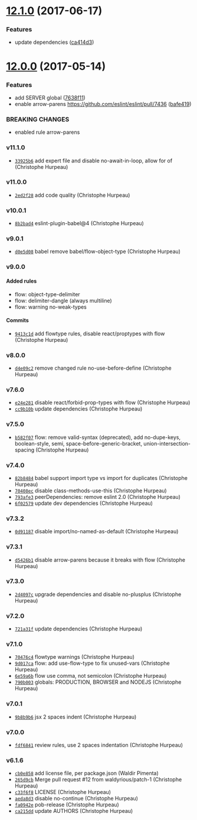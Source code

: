<a name="12.1.0"></a>
# [12.1.0](https://github.com/christophehurpeau/eslint-config-pob/compare/v12.0.0...v12.1.0) (2017-06-17)


### Features

* update dependencies ([ca414d3](https://github.com/christophehurpeau/eslint-config-pob/commit/ca414d3))


<a name="12.0.0"></a>
# [12.0.0](https://github.com/christophehurpeau/eslint-config-pob/compare/v11.1.0...v12.0.0) (2017-05-14)


### Features

* add SERVER global ([7638f11](https://github.com/christophehurpeau/eslint-config-pob/commit/7638f11))
* enable arrow-parens https://github.com/eslint/eslint/pull/7436 ([bafe419](https://github.com/christophehurpeau/eslint-config-pob/commit/bafe419))


### BREAKING CHANGES

* enabled rule arrow-parens


### v11.1.0

- [`33925b6`](https://github.com/christophehurpeau/eslint-config-pob/commit/33925b63cd618c2d3e3ed24171e45f694e20902c) add expert file and disable no-await-in-loop, allow for of (Christophe Hurpeau)

### v11.0.0

- [`2ed2f28`](https://github.com/christophehurpeau/eslint-config-pob/commit/2ed2f289790390dc52bc09bd0fa4d29a9f998132) add code quality (Christophe Hurpeau)

### v10.0.1

- [`8b2bad4`](https://github.com/christophehurpeau/eslint-config-pob/commit/8b2bad4677533236811a8c75c25eaa4b537b1381) eslint-plugin-babel@4 (Christophe Hurpeau)

### v9.0.1

- [`d0e5d08`](https://github.com/christophehurpeau/eslint-config-pob/commit/d0e5d084c9a331545e35ba4f6592d8b4e8e8725d) babel remove babel/flow-object-type (Christophe Hurpeau)

### v9.0.0

#### Added rules

- flow: object-type-delimiter
- flow: delimiter-dangle (always multiline)
- flow: warning no-weak-types

#### Commits

- [`9413c1d`](https://github.com/christophehurpeau/eslint-config-pob/commit/9413c1daf05815cb0ef30f7cc8908c1ff9dc803e) add flowtype rules, disable react/proptypes with flow (Christophe Hurpeau)


### v8.0.0

- [`d4e09c2`](https://github.com/christophehurpeau/eslint-config-pob/commit/d4e09c202ddd745a387ba43646b89fe93407b4a6) remove changed rule no-use-before-define (Christophe Hurpeau)

### v7.6.0

- [`e24e281`](https://github.com/christophehurpeau/eslint-config-pob/commit/e24e281151e6da7b297fcedf5d37d142bcfc45b5) disable react/forbid-prop-types with flow (Christophe Hurpeau)
- [`cc9b10b`](https://github.com/christophehurpeau/eslint-config-pob/commit/cc9b10b9e486ee4aca6365a63774ace200b22586) update dependencies (Christophe Hurpeau)

### v7.5.0

- [`b582f07`](https://github.com/christophehurpeau/eslint-config-pob/commit/b582f07dd54849d9435c1873c87814ce81c2788a) flow: remove valid-syntax (deprecated), add no-dupe-keys, boolean-style, semi, space-before-generic-bracket, union-intersection-spacing (Christophe Hurpeau)

### v7.4.0

- [`82b8484`](https://github.com/christophehurpeau/eslint-config-pob/commit/82b8484a0b7e9fec264f0d4e904f1502fe5228f6) babel support import type vs import for duplicates (Christophe Hurpeau)
- [`70408ec`](https://github.com/christophehurpeau/eslint-config-pob/commit/70408ec18e62cbb3733cd8302a8bd210847bd686) disable class-methods-use-this (Christophe Hurpeau)
- [`793afe3`](https://github.com/christophehurpeau/eslint-config-pob/commit/793afe3abdfc12e5ca7defa67af22d6d21f79bf3) peerDependencies: remove eslint 2.0 (Christophe Hurpeau)
- [`6f02579`](https://github.com/christophehurpeau/eslint-config-pob/commit/6f02579963b4da0ca855e7cb8cccb8f4c2c4aa54) update dev dependencies (Christophe Hurpeau)

### v7.3.2

- [`0d91187`](https://github.com/christophehurpeau/eslint-config-pob/commit/0d911878c5d15ce7fe102b137e07e3451277df35) disable import/no-named-as-default (Christophe Hurpeau)

### v7.3.1

- [`d5426b1`](https://github.com/christophehurpeau/eslint-config-pob/commit/d5426b1da36d33cb053c2cf77d29a35fecba43bb) disable arrow-parens because it breaks with flow (Christophe Hurpeau)

### v7.3.0

- [`2d4097c`](https://github.com/christophehurpeau/eslint-config-pob/commit/2d4097c91d74cdae762f493a5b7e1a5bf231fdb9) upgrade dependencies and disable no-plusplus (Christophe Hurpeau)

### v7.2.0

- [`721a31f`](https://github.com/christophehurpeau/eslint-config-pob/commit/721a31fcfb4eec817fb72d354ff62081692f8ca3) update dependencies (Christophe Hurpeau)

### v7.1.0

- [`70476c4`](https://github.com/christophehurpeau/eslint-config-pob/commit/70476c49772ecc533ed9d7555c62c8a4dd3c6a86) flowtype warnings (Christophe Hurpeau)
- [`9d017ca`](https://github.com/christophehurpeau/eslint-config-pob/commit/9d017cad62525e175a3df43910a2b2d29457de0e) flow: add use-flow-type to fix unused-vars (Christophe Hurpeau)
- [`6e59a6b`](https://github.com/christophehurpeau/eslint-config-pob/commit/6e59a6b9f9a2c556242e4cef888eee6eb3899385) flow use comma, not semicolon (Christophe Hurpeau)
- [`790b003`](https://github.com/christophehurpeau/eslint-config-pob/commit/790b0032acf7faa0dbc01c9e39950696679999b1) globals: PRODUCTION, BROWSER and NODEJS (Christophe Hurpeau)

### v7.0.1

- [`9b8b9b6`](https://github.com/christophehurpeau/eslint-config-pob/commit/9b8b9b66df776d1ba32b7b3be5df93d36b46a758) jsx 2 spaces indent (Christophe Hurpeau)

### v7.0.0

- [`fdf6841`](https://github.com/christophehurpeau/eslint-config-pob/commit/fdf6841201de4a6c360648cbfa9883c265ef66f4) review rules, use 2 spaces indentation (Christophe Hurpeau)

### v6.1.6

- [`cb0e858`](https://github.com/christophehurpeau/eslint-config-pob/commit/cb0e858c94d1466f2c2b9fe16351ce79c22dcaec) add license file, per package.json (Waldir Pimenta)
- [`265d9cb`](https://github.com/christophehurpeau/eslint-config-pob/commit/265d9cb872eac1f277fb86469f87a94bf8d397f7) Merge pull request #12 from waldyrious/patch-1 (Christophe Hurpeau)
- [`c33f6f8`](https://github.com/christophehurpeau/eslint-config-pob/commit/c33f6f8cf1b82243c6ae527ac9ab7751eb788fa7) LICENSE (Christophe Hurpeau)
- [`aeda8d3`](https://github.com/christophehurpeau/eslint-config-pob/commit/aeda8d3c1e2fee7502a1778323fbf450b6dacb62) disable no-continue (Christophe Hurpeau)
- [`fa0942e`](https://github.com/christophehurpeau/eslint-config-pob/commit/fa0942e4e4309deb3895dcbcc4e5cdabeecbaa04) pob-release (Christophe Hurpeau)
- [`ca215dd`](https://github.com/christophehurpeau/eslint-config-pob/commit/ca215dd13bef2980aa475b47a020a5846843c163) update AUTHORS (Christophe Hurpeau)
